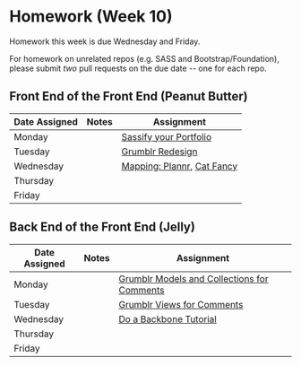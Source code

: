 # Homework (Week 10)

Homework this week is due Wednesday and Friday.

For homework on unrelated repos (e.g. SASS and Bootstrap/Foundation), please submit *two* pull requests on the due date -- one for each repo.

## Front End of the Front End (Peanut Butter)

| Date Assigned | Notes                          | Assignment |
|---------------|--------------------------------|------------|
| Monday        |                                | [Sassify your Portfolio](https://github.com/ga-dc/portfolio_pages#sass)  |
| Tuesday       |                                | [Grumblr Redesign](https://github.com/ga-dc/grumblr_css_redesign)           |
| Wednesday     |                                | [Mapping: Plannr](https://github.com/ga-dc/plannr), [Cat Fancy](https://github.com/ga-dc/cat_fancy)           |
| Thursday      |                                |            |
| Friday        |                                |            |

## Back End of the Front End (Jelly)

| Date Assigned | Notes                          | Assignment |
|---------------|--------------------------------|------------|
| Monday        |                                | [Grumblr Models and Collections for Comments](https://github.com/ga-dc/grumblr_backbone#part-one) |
| Tuesday       |                                | [Grumblr Views for Comments](https://github.com/ga-dc/grumblr_backbone/tree/hw_day_2) |
| Wednesday     |                                | [Do a Backbone Tutorial](https://github.com/ga-dc/backbone_tutorial_hw) |
| Thursday      |                                |            |
| Friday        |                                |            |
